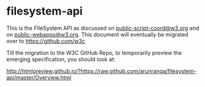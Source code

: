 filesystem-api
==============

This is the FIleSystem API as discussed on public-script-coord@w3.org and on public-webapps@w3.org.  This document will eventually be migrated over to https://github.com/w3c

Till the migration to the W3C GitHub Repo, to temporarily preview the emerging specification, you should look at: 

http://htmlpreview.github.io/?https://raw.github.com/arunranga/filesystem-api/master/Overview.html
